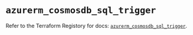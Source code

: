 # `azurerm_cosmosdb_sql_trigger`

Refer to the Terraform Registory for docs: [`azurerm_cosmosdb_sql_trigger`](https://registry.terraform.io/providers/hashicorp/azurerm/3.60.0/docs/resources/cosmosdb_sql_trigger).
